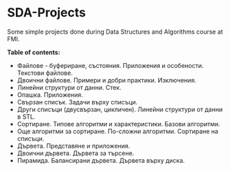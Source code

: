# SDA-Projects
Some simple projects done during Data Structures and Algorithms course at FMI.

**Table of contents:** 
- Файлове - буфериране, състояния. Приложения и особености. Текстови файлове.
- Двоични файлове. Примери и добри практики. Изключения.
- Линейни структури от данни. Стек.
- Опашка. Приложения.
- Свързан списък. Задачи върху списъци.
- Други списъци (двусвързан, цикличен). Линейни структури от данни в STL.
- Сортиране. Типове алгоритми и характеристики. Базови алгоритми.
- Още алгоритми за сортиране. По-сложни алгоритми. Сортиране на списъци.
- Дървета. Представяне и приложения.
- Двоични дървета. Дървета за търсене.
- Пирамида. Балансирани дървета. Дървета върху диска.
